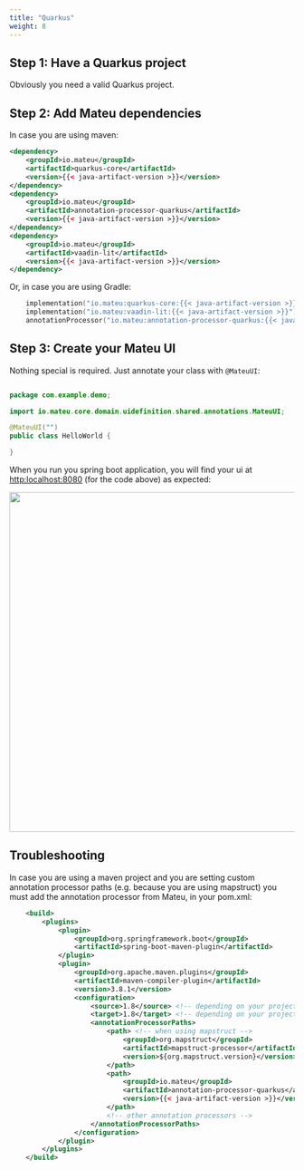 ```yaml
---
title: "Quarkus"
weight: 8
---
```


## Step 1: Have a Quarkus project

Obviously you need a valid Quarkus project.

## Step 2: Add Mateu dependencies

In case you are using maven:

```xml
<dependency>
    <groupId>io.mateu</groupId>
    <artifactId>quarkus-core</artifactId>
    <version>{{< java-artifact-version >}}</version>
</dependency>
<dependency>
    <groupId>io.mateu</groupId>
    <artifactId>annotation-processor-quarkus</artifactId>
    <version>{{< java-artifact-version >}}</version>
</dependency>
<dependency>
    <groupId>io.mateu</groupId>
    <artifactId>vaadin-lit</artifactId>
    <version>{{< java-artifact-version >}}</version>
</dependency>
```

Or, in case you are using Gradle:

```kotlin
    implementation("io.mateu:quarkus-core:{{< java-artifact-version >}}")
    implementation("io.mateu:vaadin-lit:{{< java-artifact-version >}}")
    annotationProcessor("io.mateu:annotation-processor-quarkus:{{< java-artifact-version >}}")
```



## Step 3: Create your Mateu UI

Nothing special is required. Just annotate your class with `@MateuUI`:

```java

package com.example.demo;

import io.mateu.core.domain.uidefinition.shared.annotations.MateuUI;

@MateuUI("")
public class HelloWorld {

}

```

When you run you spring boot application, you will find your ui at [http:localhost:8080](http:localhost:8080) (for the code above) as expected:


<p align="center"><img src="../../../images/helloworld.png?raw=true" width="600"/></p>

## Troubleshooting

In case you are using a maven project and you are setting custom annotation processor paths (e.g. because you are using mapstruct) you must add the annotation processor from Mateu, in your pom.xml:

```xml
    <build>
        <plugins>
            <plugin>
                <groupId>org.springframework.boot</groupId>
                <artifactId>spring-boot-maven-plugin</artifactId>
            </plugin>
            <plugin>
                <groupId>org.apache.maven.plugins</groupId>
                <artifactId>maven-compiler-plugin</artifactId>
                <version>3.8.1</version>
                <configuration>
                    <source>1.8</source> <!-- depending on your project -->
                    <target>1.8</target> <!-- depending on your project -->
                    <annotationProcessorPaths>
                        <path> <!-- when using mapstruct -->
                            <groupId>org.mapstruct</groupId>
                            <artifactId>mapstruct-processor</artifactId>
                            <version>${org.mapstruct.version}</version>
                        </path>
                        <path>
                            <groupId>io.mateu</groupId>
                            <artifactId>annotation-processor-quarkus</artifactId>
                            <version>{{< java-artifact-version >}}</version>
                        </path>
                        <!-- other annotation processors -->
                    </annotationProcessorPaths>
                </configuration>
            </plugin>
        </plugins>
    </build>
```
